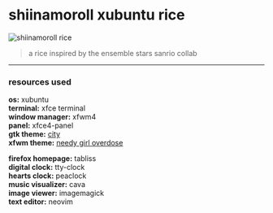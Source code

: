 # shiinamoroll xubuntu rice

![shiinamoroll rice](https://pbs.twimg.com/media/FiMdBSrXoAAD9Pv?format=jpg)

> a rice inspired by the ensemble stars sanrio collab

---

### resources used
**os:** xubuntu<br />
**terminal:** xfce terminal<br />
**window manager:** xfwm4<br />
**panel:** xfce4-panel<br />
**gtk theme:** [city](https://www.gnome-look.org/p/1435743)<br />
**xfwm theme:** [needy girl overdose](https://www.gnome-look.org/p/1932347)<br />

**firefox homepage:** tabliss<br />
**digital clock:** tty-clock<br />
**hearts clock:** peaclock<br />
**music visualizer:** cava<br />
**image viewer:** imagemagick<br />
**text editor:** neovim<br />
